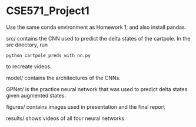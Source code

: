 # CSE571_Project1

Use the same conda environment as Homework 1, and also install pandas. 

src/ contains the CNN used to predict the delta states of the cartpole. In the src directory, run
```
python cartpole_preds_with_nn.py
```
to recreate videos. 

model/ contains the architectures of the CNNs.

GPNet/ is the practice neural network that was used to predict delta states given augmented states. 

figures/ contains images used in presentation and the final report

results/ shows videos of all four neural networks. 
